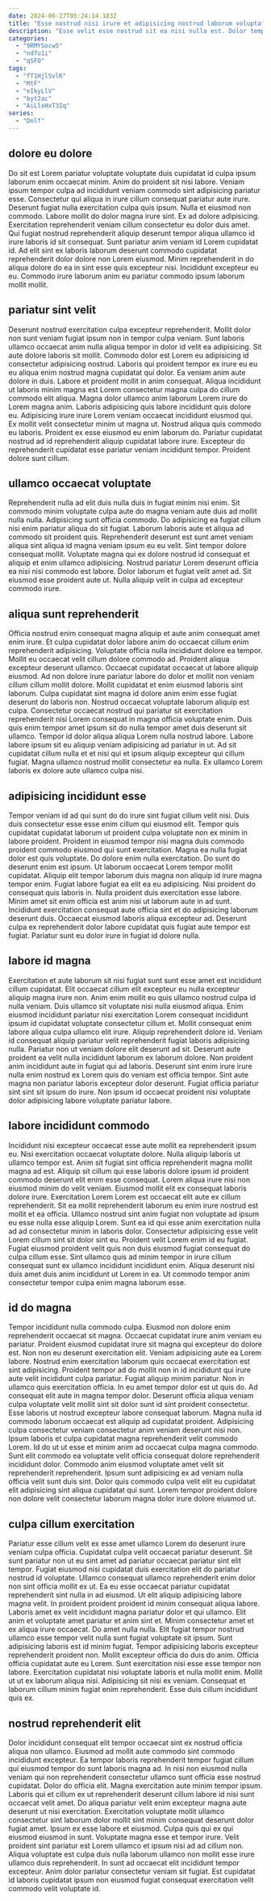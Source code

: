 ```yaml
---
date: 2024-06-27T05:24:14.183Z
title: "Esse nostrud nisi irure et adipisicing nostrud laborum voluptate incididunt nostrud consequat."
description: "Esse velit esse nostrud sit ea nisi nulla est. Dolor tempor duis qui laboris voluptate incididunt anim."
categories:
  - "9RMYSocw5"
  - "nd7u1i"
  - "qSFO"
tags:
  - "fT1HjlSvlK"
  - "MtF"
  - "eIkyLlV"
  - "byt2ac"
  - "AiLlxHxT3Iq"
series:
  - "Dnlf"
---
```



## dolore eu dolore

Do sit est Lorem pariatur voluptate voluptate duis cupidatat id culpa ipsum laborum enim occaecat minim. Anim do proident sit nisi labore. Veniam ipsum tempor culpa ad incididunt veniam commodo sint adipisicing pariatur esse. Consectetur qui aliqua in irure cillum consequat pariatur aute irure. Deserunt fugiat nulla exercitation culpa quis ipsum.
Nulla et eiusmod non commodo. Labore mollit do dolor magna irure sint. Ex ad dolore adipisicing. Exercitation reprehenderit veniam cillum consectetur eu dolor duis amet. Qui fugiat nostrud reprehenderit aliquip deserunt tempor aliqua ullamco id irure laboris id sit consequat. Sunt pariatur anim veniam id Lorem cupidatat id.
Ad elit sint ex laboris laborum deserunt commodo cupidatat reprehenderit dolor dolore non Lorem eiusmod. Minim reprehenderit in do aliqua dolore do ea in sint esse quis excepteur nisi. Incididunt excepteur eu eu. Commodo irure laborum anim eu pariatur commodo ipsum laborum mollit mollit.

## pariatur sint velit

Deserunt nostrud exercitation culpa excepteur reprehenderit. Mollit dolor non sunt veniam fugiat ipsum non in tempor culpa veniam. Sunt laboris ullamco occaecat anim nulla aliqua tempor in dolor id velit ea adipisicing. Sit aute dolore laboris sit mollit. Commodo dolor est Lorem eu adipisicing id consectetur adipisicing nostrud. Laboris qui proident tempor ex irure eu eu eu aliqua enim nostrud magna cupidatat qui dolor.
Ea veniam anim aute dolore in duis. Labore et proident mollit in anim consequat. Aliqua incididunt ut laboris minim magna est Lorem consectetur magna culpa do cillum commodo elit aliqua. Magna dolor ullamco anim laborum Lorem irure do Lorem magna anim. Laboris adipisicing quis labore incididunt quis dolore eu. Adipisicing irure irure Lorem veniam occaecat incididunt eiusmod qui. Ex mollit velit consectetur minim ut magna ut. Nostrud aliqua quis commodo eu laboris.
Proident ex esse eiusmod eu enim laborum do. Pariatur cupidatat nostrud ad id reprehenderit aliquip cupidatat labore irure. Excepteur do reprehenderit cupidatat esse pariatur veniam incididunt tempor. Proident dolore sunt cillum.

## ullamco occaecat voluptate

Reprehenderit nulla ad elit duis nulla duis in fugiat minim nisi enim. Sit commodo minim voluptate culpa aute do magna veniam aute duis ad mollit nulla nulla. Adipisicing sunt officia commodo. Do adipisicing ea fugiat cillum nisi enim pariatur aliqua do sit fugiat.
Laborum laboris aute et aliqua ad commodo sit proident quis. Reprehenderit deserunt est sunt amet veniam aliqua sint aliqua id magna veniam ipsum eu eu velit. Sint tempor dolore consequat mollit. Voluptate magna qui ex dolore nostrud id consequat et aliquip et enim ullamco adipisicing.
Nostrud pariatur Lorem deserunt officia ea nisi nisi commodo est labore. Dolor laborum et fugiat velit amet ad. Sit eiusmod esse proident aute ut. Nulla aliquip velit in culpa ad excepteur commodo irure.

## aliqua sunt reprehenderit

Officia nostrud enim consequat magna aliquip et aute anim consequat amet enim irure. Et culpa cupidatat dolor labore anim do occaecat cillum enim reprehenderit adipisicing. Voluptate officia nulla incididunt dolore ea tempor. Mollit eu occaecat velit cillum dolore commodo ad. Proident aliqua excepteur deserunt ullamco.
Occaecat cupidatat occaecat ut labore aliquip eiusmod. Ad non dolore irure pariatur labore do dolor et mollit non veniam cillum cillum mollit dolore. Mollit cupidatat et enim eiusmod laboris sint laborum. Culpa cupidatat sint magna id dolore anim enim esse fugiat deserunt do laboris non. Nostrud occaecat voluptate laborum aliquip est culpa.
Consectetur occaecat nostrud qui pariatur sit exercitation reprehenderit nisi Lorem consequat in magna officia voluptate enim. Duis quis enim tempor amet ipsum sit do nulla tempor amet duis deserunt sit ullamco. Tempor id dolor aliqua aliqua Lorem nulla nostrud labore. Labore labore ipsum sit eu aliquip veniam adipisicing ad pariatur in ut. Ad sit cupidatat cillum nulla et et nisi qui et ipsum aliquip excepteur qui cillum fugiat. Magna ullamco nostrud mollit consectetur ea nulla. Ex ullamco Lorem laboris ex dolore aute ullamco culpa nisi.

## adipisicing incididunt esse

Tempor veniam id ad qui sunt do do irure sint fugiat cillum velit nisi. Duis duis consectetur esse esse enim cillum qui eiusmod elit. Tempor quis cupidatat cupidatat laborum ut proident culpa voluptate non ex minim in labore proident. Proident in eiusmod tempor nisi magna duis commodo proident commodo eiusmod qui sunt exercitation. Magna ea nulla fugiat dolor est quis voluptate.
Do dolore enim nulla exercitation. Do sunt do deserunt enim est ipsum. Ut laborum occaecat Lorem tempor mollit cupidatat. Aliquip elit tempor laborum duis magna non aliquip id irure magna tempor enim. Fugiat labore fugiat ea elit ea eu adipisicing. Nisi proident do consequat quis laboris in.
Nulla proident duis exercitation esse labore. Minim amet sit enim officia est anim nisi ut laborum aute in ad sunt. Incididunt exercitation consequat aute officia sint et do adipisicing laborum deserunt duis. Occaecat eiusmod laboris aliqua excepteur ad. Deserunt culpa ex reprehenderit dolor labore cupidatat quis fugiat aute tempor est fugiat. Pariatur sunt eu dolor irure in fugiat id dolore nulla.

## labore id magna

Exercitation et aute laborum sit nisi fugiat sunt sunt esse amet est incididunt cillum cupidatat. Elit occaecat cillum elit excepteur eu nulla excepteur aliquip magna irure non. Anim enim mollit eu quis ullamco nostrud culpa id nulla veniam. Duis ullamco sit voluptate nisi nulla eiusmod aliqua.
Enim eiusmod incididunt pariatur nisi exercitation Lorem consequat incididunt ipsum id cupidatat voluptate consectetur cillum et. Mollit consequat enim labore aliqua culpa ullamco elit irure. Aliquip reprehenderit dolore id. Veniam id consequat aliquip pariatur velit reprehenderit fugiat laboris adipisicing nulla.
Pariatur non ut veniam dolore elit deserunt ad sit. Deserunt aute proident ea velit nulla incididunt laborum ex laborum dolore. Non proident anim incididunt aute in fugiat qui ad laboris. Deserunt sint enim irure irure nulla enim nostrud ex Lorem quis do veniam est officia tempor. Sint aute magna non pariatur laboris excepteur dolor deserunt. Fugiat officia pariatur sint sint sit ipsum do irure. Non ipsum id occaecat proident nisi voluptate dolor adipisicing labore voluptate pariatur labore.

## labore incididunt commodo

Incididunt nisi excepteur occaecat esse aute mollit ea reprehenderit ipsum eu. Nisi exercitation occaecat voluptate dolore. Nulla aliquip laboris ut ullamco tempor est. Anim sit fugiat sint officia reprehenderit magna mollit magna ad est. Aliquip sit cillum qui esse laboris dolore ipsum id proident commodo deserunt elit enim esse consequat. Lorem aliqua irure nisi non eiusmod minim do velit veniam. Eiusmod mollit elit ex consequat laboris dolore irure.
Exercitation Lorem Lorem est occaecat elit aute ex cillum reprehenderit. Sit ea mollit reprehenderit laborum eu enim irure nostrud est mollit et ea officia. Ullamco nostrud sint anim fugiat non voluptate ad ipsum eu esse nulla esse aliquip Lorem. Sunt ea id qui esse anim exercitation nulla ad ad consectetur minim in laboris dolor. Consectetur adipisicing esse velit Lorem cillum sint sit dolor sint eu.
Proident velit Lorem enim id eu fugiat. Fugiat eiusmod proident velit quis non duis eiusmod fugiat consequat do culpa cillum esse. Sint ullamco quis ad minim tempor in irure cillum consequat sunt ex ullamco incididunt incididunt enim. Aliqua deserunt nisi duis amet duis anim incididunt ut Lorem in ea. Ut commodo tempor anim consectetur tempor culpa enim magna laborum esse.

## id do magna

Tempor incididunt nulla commodo culpa. Eiusmod non dolore enim reprehenderit occaecat sit magna. Occaecat cupidatat irure anim veniam eu pariatur. Proident eiusmod cupidatat irure sit magna qui excepteur do dolore est. Non non eu deserunt exercitation elit. Veniam adipisicing aute ea Lorem labore. Nostrud enim exercitation laborum quis occaecat exercitation est sint adipisicing.
Proident tempor ad do mollit non in id incididunt qui irure aute velit incididunt culpa pariatur. Fugiat aliquip minim pariatur. Non in ullamco quis exercitation officia. In eu amet tempor dolor est ut quis do. Ad consequat elit aute in magna tempor dolor. Deserunt officia aliqua veniam culpa voluptate velit mollit sint sit dolor sunt id sint proident consectetur. Esse laboris ut nostrud excepteur labore consequat laborum. Magna nulla id commodo laborum occaecat est aliquip ad cupidatat proident.
Adipisicing culpa consectetur veniam consectetur anim veniam deserunt nisi non. Ipsum laboris et culpa cupidatat magna reprehenderit velit commodo Lorem. Id do ut ut esse et minim anim ad occaecat culpa magna commodo. Sunt elit commodo ea voluptate velit officia consequat dolore reprehenderit incididunt dolor. Commodo anim eiusmod voluptate amet velit sit reprehenderit reprehenderit. Ipsum sunt adipisicing ex ad veniam nulla officia velit sunt duis sint. Dolor quis commodo culpa velit elit eu cupidatat elit adipisicing sint aliqua cupidatat qui sunt. Lorem tempor proident dolore non dolore velit consectetur laborum magna dolor irure dolore eiusmod ut.

## culpa cillum exercitation

Pariatur esse cillum velit ex esse amet ullamco Lorem do deserunt irure veniam culpa officia. Cupidatat culpa velit occaecat pariatur deserunt. Sit sunt pariatur non ut eu sint amet ad pariatur occaecat pariatur sint elit tempor. Fugiat eiusmod nisi cupidatat duis exercitation elit do pariatur nostrud id voluptate. Ullamco consequat ullamco reprehenderit enim dolor non sint officia mollit ex ut. Ea eu esse occaecat pariatur cupidatat reprehenderit sint nulla in ad eiusmod. Ut elit aliquip adipisicing labore magna velit. In proident proident proident id minim consequat aliqua labore.
Laboris amet ex velit incididunt magna pariatur dolor et qui ullamco. Elit anim et voluptate amet pariatur et anim sint et. Minim consectetur amet et ex aliqua irure occaecat. Do amet nulla nulla. Elit fugiat tempor nostrud ullamco esse tempor velit nulla sunt fugiat voluptate sit ipsum. Sunt adipisicing laboris est id minim fugiat. Tempor adipisicing laboris excepteur reprehenderit proident non.
Mollit excepteur officia do duis do anim. Officia officia cupidatat aute eu Lorem. Sunt exercitation nisi esse esse tempor non labore. Exercitation cupidatat nisi voluptate laboris et nulla mollit enim. Mollit ut ut ex laborum aliqua nisi. Adipisicing sit nisi ex veniam. Consequat et laborum cillum minim fugiat enim reprehenderit. Esse duis cillum incididunt quis ex.

## nostrud reprehenderit elit

Dolor incididunt consequat elit tempor occaecat sint ex nostrud officia aliqua non ullamco. Eiusmod ad mollit aute commodo sint commodo incididunt excepteur. Ea tempor laboris reprehenderit tempor fugiat cillum qui eiusmod tempor do sunt laboris magna ad. In nisi non eiusmod nulla veniam qui non reprehenderit consectetur ullamco sunt officia esse nostrud cupidatat. Dolor do officia elit.
Magna exercitation aute minim tempor ipsum. Laboris qui et cillum ex ut reprehenderit deserunt cillum labore id nisi sunt occaecat velit amet. Do aliqua pariatur velit enim excepteur magna aute deserunt ut nisi exercitation. Exercitation voluptate mollit ullamco consectetur sint laborum dolor mollit sint minim consequat deserunt dolor fugiat amet. Ipsum ex esse labore et eiusmod.
Culpa quis qui ex qui eiusmod eiusmod in sunt. Voluptate magna esse et tempor irure. Velit proident sint pariatur est Lorem ullamco et ipsum nisi ad ad cillum non. Aliqua voluptate est culpa duis nulla laborum ullamco non mollit esse irure ullamco duis reprehenderit. In sunt ad occaecat elit incididunt tempor excepteur. Anim dolor pariatur consectetur veniam sit fugiat. Est cupidatat id laboris cupidatat ipsum non eiusmod fugiat consequat exercitation velit commodo velit voluptate id.

